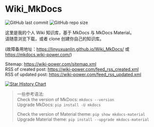 # Wiki_MkDocs
 
![GitHub last commit](https://img.shields.io/github/last-commit/linyuxuanlin/Wiki_MkDocs)
![GitHub repo size](https://img.shields.io/github/repo-size/linyuxuanlin/Wiki_MkDocs)

这里是我的个人 Wiki 知识库，基于 MkDocs 与 MkDocs Material。  
请随意浏览下载，或者 clone 创建你自己的知识库。

(故障备用地址：https://linyuxuanlin.github.io/Wiki_MkDocs/ 或 https://mkdocs.wiki-power.com/)

Sitemap: <https://wiki-power.com/sitemap.xml>  
RSS of created post: <https://wiki-power.com/feed_rss_created.xml>  
RSS of updated post: <https://wiki-power.com/feed_rss_updated.xml>

[![Star History Chart](https://api.star-history.com/svg?repos=linyuxuanlin/Wiki_MkDocs&type=Date)](https://star-history.com/#linyuxuanlin/Wiki_MkDocs&Date)

> 一些参考语法:  
> Check the version of MkDocs: `mkdocs --version`  
> Upgrade MkDocs: `pip install -U mkdocs`
>
> Check the version of Material theme: `pip show mkdocs-material`  
> Upgrade Material theme: `pip install --upgrade mkdocs-material`

